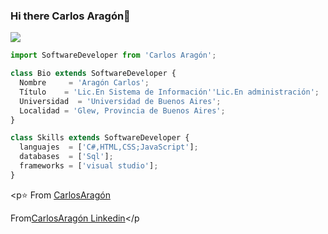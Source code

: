 ### Hi there Carlos Aragón👋

  <img src="https://github.com/thompsonemerson/thompsonemerson/raw/master/cover-thompson.png" />
</p>

```js
import SoftwareDeveloper from 'Carlos Aragón';

class Bio extends SoftwareDeveloper {
  Nombre     = 'Aragón Carlos';
  Título    = 'Lic.En Sistema de Información''Lic.En administración';
  Universidad  = 'Universidad de Buenos Aires';
  Localidad = 'Glew, Provincia de Buenos Aires';
}

class Skills extends SoftwareDeveloper {
  languajes  = ['C#,HTML,CSS;JavaScript'];
  databases  = ['Sql'];
  frameworks = ['visual studio'];
}
```

<p⭐️ From [CarlosAragón](https://github.com/CarlosfernandoAragon1984)</p> <p>  From[CarlosAragón Linkedin](https://www.linkedin.com/in/carlos-fernando-arag%C3%B3n-984b821a4/)</p
  



